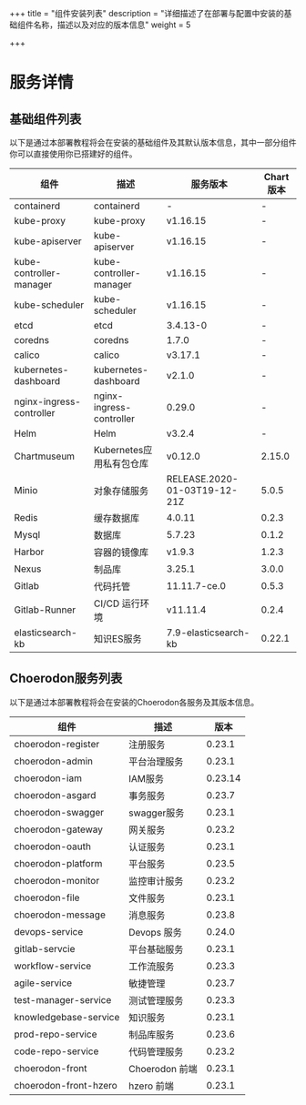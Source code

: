 +++
title = "组件安装列表"
description = "详细描述了在部署与配置中安装的基础组件名称，描述以及对应的版本信息"
weight = 5

+++

# 服务详情

## 基础组件列表

以下是通过本部署教程将会在安装的基础组件及其默认版本信息，其中一部分组件你可以直接使用你已搭建好的组件。

| 组件                      | 描述                      | 服务版本                     | Chart版本 |
| ------------------------ | ------------------------ | ---------------------------- | --------- |
| containerd               | containerd               | -                            | -         |
| kube-proxy               | kube-proxy               | v1.16.15                      | -         |
| kube-apiserver           | kube-apiserver           | v1.16.15                      | -         |
| kube-controller-manager  | kube-controller-manager  | v1.16.15                      | -         |
| kube-scheduler           | kube-scheduler           | v1.16.15                      | -         |
| etcd                     | etcd                     | 3.4.13-0                     | -         |
| coredns                  | coredns                  | 1.7.0                        | -         |
| calico                   | calico                   | v3.17.1                      | -         |
| kubernetes-dashboard     | kubernetes-dashboard     | v2.1.0                       | -         |
| nginx-ingress-controller | nginx-ingress-controller | 0.29.0                       | -         |
| Helm                     | Helm                     | v3.2.4                       | -         |
| Chartmuseum              | Kubernetes应用私有包仓库   | v0.12.0                      | 2.15.0    |
| Minio                    | 对象存储服务               | RELEASE.2020-01-03T19-12-21Z | 5.0.5     |
| Redis                    | 缓存数据库                 | 4.0.11                       | 0.2.3     |
| Mysql                    | 数据库                    | 5.7.23                       | 0.1.2     |
| Harbor                   | 容器的镜像库               | v1.9.3                       | 1.2.3     |
| Nexus                    | 制品库                    | 3.25.1                       | 3.0.0     |
| Gitlab                   | 代码托管                  | 11.11.7-ce.0                 | 0.5.3     |
| Gitlab-Runner            | CI/CD 运行环境            | v11.11.4                     | 0.2.4     |
| elasticsearch-kb         | 知识ES服务                | 7.9-elasticsearch-kb         | 0.22.1    |

## Choerodon服务列表

以下是通过本部署教程将会在安装的Choerodon各服务及其版本信息。

| 组件                  | 描述           | 版本   |
| --------------------- | -------------- | ------ |
| choerodon-register    | 注册服务       | 0.23.1 |
| choerodon-admin       | 平台治理服务    | 0.23.1 |
| choerodon-iam         | IAM服务       | 0.23.14 |
| choerodon-asgard      | 事务服务       | 0.23.7 |
| choerodon-swagger     | swagger服务   | 0.23.1 |
| choerodon-gateway     | 网关服务       | 0.23.2 |
| choerodon-oauth       | 认证服务       | 0.23.1 |
| choerodon-platform    | 平台服务       | 0.23.5 |
| choerodon-monitor     | 监控审计服务    | 0.23.2 |
| choerodon-file        | 文件服务       | 0.23.1 |
| choerodon-message     | 消息服务       | 0.23.8 |
| devops-service        | Devops 服务    | 0.24.0 |
| gitlab-servcie        | 平台基础服务    | 0.23.1 |
| workflow-service      | 工作流服务      | 0.23.3 |
| agile-service         | 敏捷管理        | 0.23.7 |
| test-manager-service  | 测试管理服务     | 0.23.3 |
| knowledgebase-service | 知识服务        | 0.23.1 |
| prod-repo-service     | 制品库服务      | 0.23.6 |
| code-repo-service     | 代码管理服务     | 0.23.2 |
| choerodon-front       | Choerodon 前端  | 0.23.1 |
| choerodon-front-hzero | hzero 前端      | 0.23.1 |

